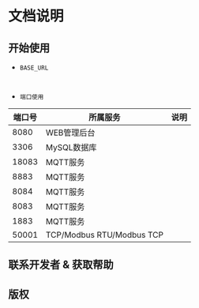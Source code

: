 # 文档说明


## 开始使用


- `BASE_URL`

  ```
   
  ```

- `端口使用`

| 端口号   | 所属服务                   | 说明                 |
|-------|------------------------|--------------------|
| 8080  | WEB管理后台                |  |
| 3306  | MySQL数据库               |              |
| 18083 | MQTT服务                 |              |
| 8883  | MQTT服务                 |              |
| 8084  | MQTT服务                 |              |
| 8083  | MQTT服务                 |              |
| 1883  | MQTT服务                 |              |
| 50001 | TCP/Modbus RTU/Modbus TCP |              |


## 联系开发者 & 获取帮助
 

## 版权

 


